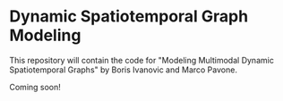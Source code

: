 # Dynamic Spatiotemporal Graph Modeling

This repository will contain the code for "Modeling Multimodal Dynamic Spatiotemporal Graphs" by Boris Ivanovic and Marco Pavone.

Coming soon!
